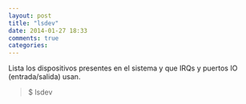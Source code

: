 ```yaml
---
layout: post
title: "lsdev"
date: 2014-01-27 18:33
comments: true
categories: 
---
```

Lista los dispositivos presentes en el sistema y que IRQs y puertos IO (entrada/salida) usan.

>$ lsdev

